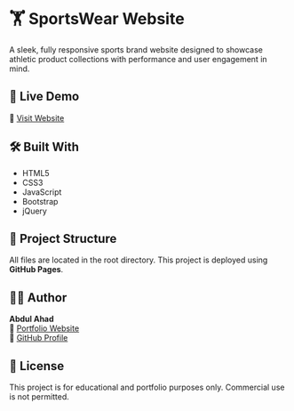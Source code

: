 # 🏋️ SportsWear Website

A sleek, fully responsive sports brand website designed to showcase athletic product collections with performance and user engagement in mind.

## 🚀 Live Demo

🔗 [Visit Website](https://abdulahad56.github.io/SportsWear.github.io/)

## 🛠️ Built With

- HTML5
- CSS3
- JavaScript
- Bootstrap
- jQuery

## 📁 Project Structure

All files are located in the root directory. This project is deployed using **GitHub Pages**.

## 👨‍💻 Author

**Abdul Ahad**  
🔗 [Portfolio Website](https://abdulahadportfolio.netlify.app/)  
🔗 [GitHub Profile](https://github.com/AbdulAhad56)

## 📄 License

This project is for educational and portfolio purposes only. Commercial use is not permitted.
